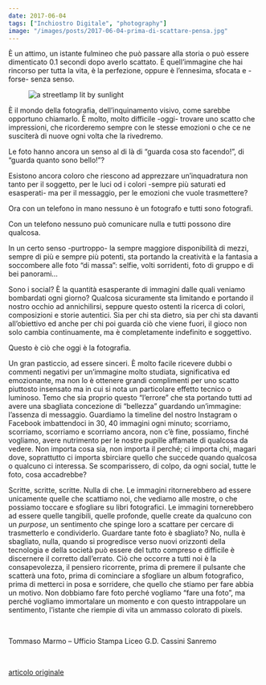 ```yaml
---
date: 2017-06-04
tags: ["Inchiostro Digitale", "photography"]
image: "/images/posts/2017-06-04-prima-di-scattare-pensa.jpg"
---
```

È un attimo, un istante fulmineo che può passare alla storia o può essere dimenticato 0.1 secondi dopo averlo scattato. È quell’immagine che hai rincorso per tutta la vita, è la perfezione, oppure è l’ennesima, sfocata e -forse- senza senso.
<!--more-->
<figure><img class="u-photo" title="renewable energy" alt="a streetlamp lit by sunlight" src="{{ page.image }}" /></figure>

È il mondo della fotografia, dell’inquinamento visivo, come sarebbe opportuno chiamarlo. È molto, molto difficile -oggi- trovare uno scatto che impressioni, che ricorderemo sempre con le stesse emozioni o che ce ne susciterà di nuove ogni volta che la rivedremo.

Le foto hanno ancora un senso al di là di “guarda cosa sto facendo!”, di “guarda quanto sono bello!”?

Esistono ancora coloro che riescono ad apprezzare un’inquadratura non tanto per il soggetto, per le luci od i colori -sempre più saturati ed esasperati- ma per il messaggio, per le emozioni che vuole trasmettere?

Ora con un telefono in mano nessuno è un fotografo e tutti sono fotografi.

Con un telefono nessuno può comunicare nulla e tutti possono dire qualcosa.

In un certo senso -purtroppo- la sempre maggiore disponibilità di mezzi, sempre di più e sempre più potenti, sta portando la creatività e la fantasia a soccombere alle foto “di massa”: selfie, volti sorridenti, foto di gruppo e di bei panorami…

Sono i social? È la quantità esasperante di immagini dalle quali veniamo bombardati ogni giorno? Qualcosa sicuramente sta limitando e portando il nostro occhio ad annichilirsi, seppure questo ostenti la ricerca di colori, composizioni e storie autentici. Sia per chi sta dietro, sia per chi sta davanti all’obiettivo ed anche per chi poi guarda ciò che viene fuori, il gioco non solo cambia continuamente, ma è completamente indefinito e soggettivo.

Questo è ciò che oggi è la fotografia.

Un gran pasticcio, ad essere sinceri. È molto facile ricevere dubbi o commenti negativi per un’immagine molto studiata, significativa ed emozionante, ma non lo è ottenere grandi complimenti per uno scatto piuttosto insensato ma in cui si nota un particolare effetto tecnico o luminoso. Temo che sia proprio questo “l’errore” che sta portando tutti ad avere una sbagliata concezione di “bellezza” guardando un’immagine: l’assenza di messaggio. Guardiamo la timeline del nostro Instagram o Facebook imbattendoci in 30, 40 immagini ogni minuto; scorriamo, scorriamo, scorriamo e scorriamo ancora, non c’è fine, possiamo, finché vogliamo, avere nutrimento per le nostre pupille affamate di qualcosa da vedere. Non importa cosa sia, non importa il perché; ci importa chi, magari dove, soprattutto ci importa sbirciare quello che succede quando qualcosa o qualcuno ci interessa. Se scomparissero, di colpo, da ogni social, tutte le foto, cosa accadrebbe?

Scritte, scritte, scritte. Nulla di che. Le immagini ritornerebbero ad essere unicamente quelle che scattiamo noi, che vediamo alle mostre, o che possiamo toccare e sfogliare su libri fotografici. Le immagini tornerebbero ad essere quelle tangibili, quelle profonde, quelle create da qualcuno con un _purpose_, un sentimento che spinge loro a scattare per cercare di trasmetterlo e condividerlo. Guardare tante foto è sbagliato? No, nulla è sbagliato, nulla, quando si progredisce verso nuovi orizzonti della tecnologia e della società può essere del tutto compreso e difficile è discernere il corretto dall’errato. Ciò che occorre a tutti noi è la consapevolezza, il pensiero ricorrente, prima di premere il pulsante che scatterà una foto, prima di cominciare a sfogliare un album fotografico, prima di metterci in posa e sorridere, che quello che stiamo per fare abbia un motivo. Non dobbiamo fare foto perché vogliamo “fare una foto”, ma perché vogliamo immortalare un momento e con questo intrappolare un sentimento, l’istante che riempie di vita un ammasso colorato di pixels.

<br>

Tommaso Marmo – Ufficio Stampa Liceo G.D. Cassini Sanremo

<br>

<a href="https://www.rivieratime.news/prima-di-scattare-pensa" rel="noopener noreferrer" target="_blank">articolo originale</a>
